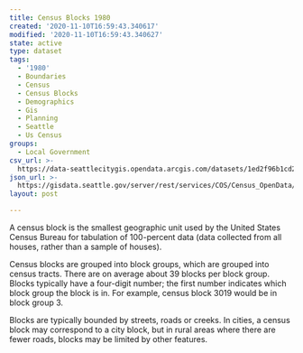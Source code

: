 ```yaml
---
title: Census Blocks 1980
created: '2020-11-10T16:59:43.340617'
modified: '2020-11-10T16:59:43.340627'
state: active
type: dataset
tags:
  - '1980'
  - Boundaries
  - Census
  - Census Blocks
  - Demographics
  - Gis
  - Planning
  - Seattle
  - Us Census
groups:
  - Local Government
csv_url: >-
  https://data-seattlecitygis.opendata.arcgis.com/datasets/1ed2f96b1cd24ba4b804487df2de8d3e_10.csv?outSR=%7B%22latestWkid%22%3A2926%2C%22wkid%22%3A2926%7D
json_url: >-
  https://gisdata.seattle.gov/server/rest/services/COS/Census_OpenData/MapServer/10
layout: post

---
```

A census block is the smallest geographic unit used by the United States Census Bureau for tabulation of 100-percent data (data collected from all houses, rather than a sample of houses). 

Census blocks are grouped into block groups, which are grouped into census tracts. There are on average about 39 blocks per block group. Blocks typically have a four-digit number; the first number indicates which block group the block is in. For example, census block 3019 would be in block group 3.

Blocks are typically bounded by streets, roads or creeks. In cities, a census block may correspond to a city block, but in rural areas where there are fewer roads, blocks may be limited by other features.
